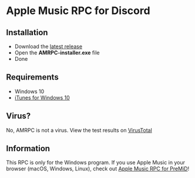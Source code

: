 # Apple Music RPC for Discord

## Installation
* Download the [latest release](https://github.com/N0chteil/Apple-Music-RPC/releases/latest)
* Open the **AMRPC-installer.exe** file
* Done

## Requirements
* Windows 10
* [iTunes for Windows 10](https://www.microsoft.com/p/itunes/9pb2mz1zmb1s?rtc=1&activetab=pivot:overviewtab)

## Virus?
No, AMRPC is not a virus. View the test results on [VirusTotal](https://www.virustotal.com/gui/file/92bc47c327ee2be03b2ae21d64c0370e4dfa52bd57b7aa42ddcbef549aa153b3/detection)

## Information
This RPC is only for the Windows program. If you use Apple Music in your browser (macOS, Windows, Linux), check out [Apple Music RPC for PreMiD](https://premid.app/store/presences/Apple%20Music)!
